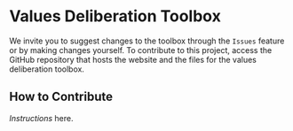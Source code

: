 # Values Deliberation Toolbox

We invite you to suggest changes to the toolbox through the `Issues` feature or by making changes yourself. To contribute to this project, access the GitHub repository that hosts the website and the files for the values deliberation toolbox.		

## How to Contribute

_Instructions_ here.